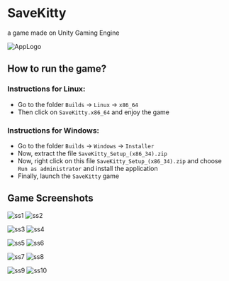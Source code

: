 # SaveKitty
a game made on Unity Gaming Engine

![AppLogo](https://github.com/kmranrg/SaveKitty/blob/main/Assets/Assets/UI/AppLogo.png)

## How to run the game?

### Instructions for Linux:
+ Go to the folder `Builds` -> `Linux` -> `x86_64`
+ Then click on `SaveKitty.x86_64` and enjoy the game

### Instructions for Windows:
+ Go to the folder `Builds` -> `Windows` -> `Installer`
+ Now, extract the file `SaveKitty_Setup_(x86_34).zip`
+ Now, right click on this file `SaveKitty_Setup_(x86_34).zip` and choose `Run as administrator` and install the application
+ Finally, launch the `SaveKitty` game

## Game Screenshots
![ss1](https://github.com/kmranrg/SaveKitty/blob/main/Screenshots/ss1.png) ![ss2](https://github.com/kmranrg/SaveKitty/blob/main/Screenshots/ss2.png)

![ss3](https://github.com/kmranrg/SaveKitty/blob/main/Screenshots/ss3.png) ![ss4](https://github.com/kmranrg/SaveKitty/blob/main/Screenshots/ss4.png)

![ss5](https://github.com/kmranrg/SaveKitty/blob/main/Screenshots/ss5.png) ![ss6](https://github.com/kmranrg/SaveKitty/blob/main/Screenshots/ss6.png)

![ss7](https://github.com/kmranrg/SaveKitty/blob/main/Screenshots/ss7.png) ![ss8](https://github.com/kmranrg/SaveKitty/blob/main/Screenshots/ss8.png)

![ss9](https://github.com/kmranrg/SaveKitty/blob/main/Screenshots/ss9.png) ![ss10](https://github.com/kmranrg/SaveKitty/blob/main/Screenshots/ss10.png)
